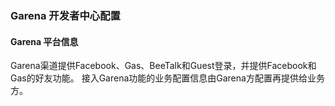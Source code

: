 ###  Garena 开发者中心配置

#### Garena 平台信息    
    
Garena渠道提供Facebook、Gas、BeeTalk和Guest登录，并提供Facebook和Gas的好友功能。
接入Garena功能的业务配置信息由Garena方配置再提供给业务方。

